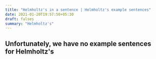 ```yaml
---
title: "Helmholtz's in a sentence | Helmholtz's example sentences"
date: 2021-01-20T19:57:50+05:30
draft: falses
summary: "Helmholtz's"
---
```

## Unfortunately, we have no example sentences for Helmholtz's                 
